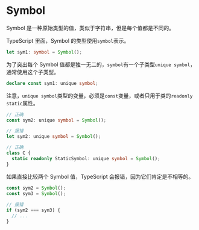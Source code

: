 # Symbol

Symbol 是一种原始类型的值，类似于字符串，但是每个值都是不同的。

TypeScript 里面，Symbol 的类型使用`symbol`表示。

```typescript
let sym1: symbol = Symbol();
```

为了突出每个 Symbol 值都是独一无二的，`symbol`有一个子类型`unique symbol`，通常使用这个子类型。

```typescript
declare const sym1: unique symbol;
```

注意，`unique symbol`类型的变量，必须是`const`变量，或者只用于类的`readonly static`属性。

```typescript
// 正确
const sym2: unique symbol = Symbol();

// 报错
let sym2: unique symbol = Symbol();

// 正确
class C {
  static readonly StaticSymbol: unique symbol = Symbol();
}
```

如果直接比较两个 Symbol 值，TypeScript 会报错，因为它们肯定是不相等的。

```typescript
const sym2 = Symbol();
const sym3 = Symbol();
 
// 报错
if (sym2 === sym3) {
  // ...
}
```


